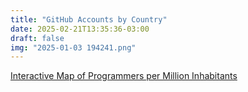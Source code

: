 ```yaml
---
title: "GitHub Accounts by Country"
date: 2025-02-21T13:35:36-03:00
draft: false
img: "2025-01-03 194241.png"
---
```

[Interactive Map of Programmers per Million Inhabitants](https://vazquez-borsetti.github.io/developers-map/)


